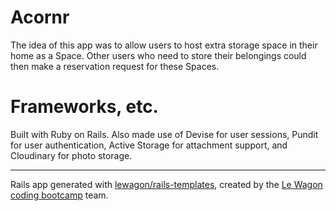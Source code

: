 # Acornr
The idea of this app was to allow users to host extra storage space in their home as a Space. Other users who need to store their belongings could then make a reservation request for these Spaces. 

# Frameworks, etc.
Built with Ruby on Rails. Also made use of Devise for user sessions, Pundit for user authentication, Active Storage for attachment support, and Cloudinary for photo storage.

----
Rails app generated with [lewagon/rails-templates](https://github.com/lewagon/rails-templates), created by the [Le Wagon coding bootcamp](https://www.lewagon.com) team.
